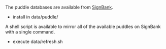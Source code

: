 The puddle databases are available from [SignBank](http://signbank.org/swserver_data/puddle/).
* install in data/puddle/

A shell script is available to mirror all of the available puddles on SignBank with a single command.
* execute data/refresh.sh
